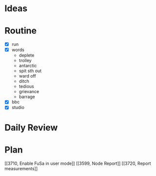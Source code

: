 # Ideas
# Routine
- [x] run
- [x] words
	- deplete
	- trolley
	- antarctic
	- spit sth out
	- ward off
	- ditch
	- tedious
	- grievance
	- barrage
- [x] bbc
- [x] studio
# Daily Review

# Plan
[[3710, Enable FuSa in user mode]]
[[3599, Node Report]]
[[3720, Report measurements]]